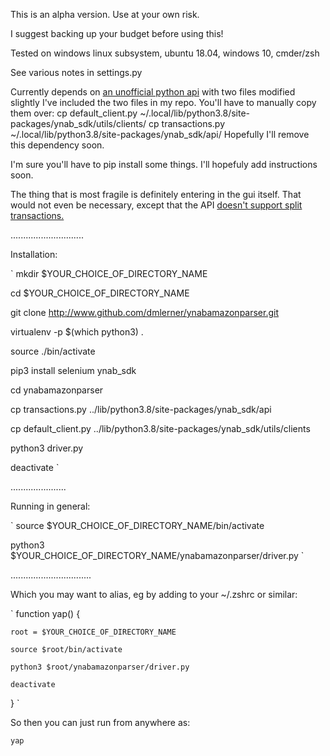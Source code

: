 This is an alpha version. Use at your own risk.

I suggest backing up your budget before using this!

Tested on windows linux subsystem, ubuntu 18.04, windows 10, cmder/zsh

See various notes in settings.py

Currently depends on [an unofficial python api](https://github.com/andreroggeri/ynab-sdk-python) with two files modified slightly
	I've included the two files in my repo. You'll have to manually copy them over:
	cp default_client.py ~/.local/lib/python3.8/site-packages/ynab_sdk/utils/clients/
	cp transactions.py ~/.local/lib/python3.8/site-packages/ynab_sdk/api/
Hopefully I'll remove this dependency soon.

I'm sure you'll have to pip install some things. I'll hopefuly add instructions soon.

The thing that is most fragile is definitely entering in the gui itself. That would not even be necessary, except that the API [doesn't support split transactions.](https://support.youneedabudget.com/t/m251v5/posting-split-transactions) 

.............................

Installation:

`
mkdir $YOUR_CHOICE_OF_DIRECTORY_NAME 

cd $YOUR_CHOICE_OF_DIRECTORY_NAME

git clone http://www.github.com/dmlerner/ynabamazonparser.git

virtualenv -p $(which python3) .

source ./bin/activate

pip3 install selenium ynab_sdk

cd ynabamazonparser

cp transactions.py ../lib/python3.8/site-packages/ynab_sdk/api

cp default_client.py ../lib/python3.8/site-packages/ynab_sdk/utils/clients

python3 driver.py

deactivate
`

......................


Running in general:

`
source $YOUR_CHOICE_OF_DIRECTORY_NAME/bin/activate

python3 $YOUR_CHOICE_OF_DIRECTORY_NAME/ynabamazonparser/driver.py
`

................................


Which you may want to alias, eg by adding to your ~/.zshrc or similar:

`
function yap() {

	root = $YOUR_CHOICE_OF_DIRECTORY_NAME

	source $root/bin/activate

	python3 $root/ynabamazonparser/driver.py

	deactivate

}
`

So then you can just run from anywhere as:

`
yap
`	
